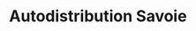 ---
title: "Autodistribution Savoie"
url: /saint-jean-de-maurienne/autodistribution-savoie/
shop: Autoteile
---